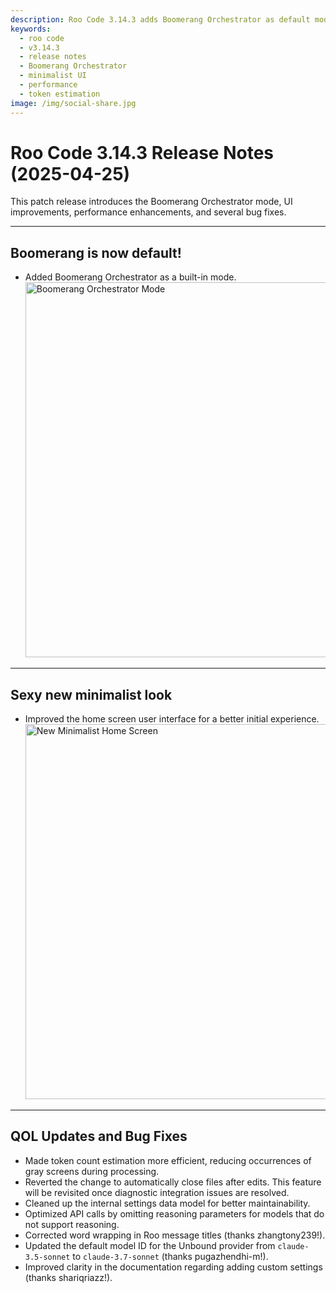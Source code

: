 ```yaml
---
description: Roo Code 3.14.3 adds Boomerang Orchestrator as default mode, features a new minimalist home screen, and improves token estimation.
keywords:
  - roo code
  - v3.14.3
  - release notes
  - Boomerang Orchestrator
  - minimalist UI
  - performance
  - token estimation
image: /img/social-share.jpg
---
```


# Roo Code 3.14.3 Release Notes (2025-04-25)

This patch release introduces the Boomerang Orchestrator mode, UI improvements, performance enhancements, and several bug fixes.

---

## Boomerang is now default!

*   Added Boomerang Orchestrator as a built-in mode.
    <img src="/img/v3.14.3/v3.14.3-1.png" alt="Boomerang Orchestrator Mode" width="600" />

---

## Sexy new minimalist look

*   Improved the home screen user interface for a better initial experience.
    <img src="/img/v3.14.3/v3.14.3.png" alt="New Minimalist Home Screen" width="600" />

---

## QOL Updates and Bug Fixes

*   Made token count estimation more efficient, reducing occurrences of gray screens during processing.
*   Reverted the change to automatically close files after edits. This feature will be revisited once diagnostic integration issues are resolved.
*   Cleaned up the internal settings data model for better maintainability.
*   Optimized API calls by omitting reasoning parameters for models that do not support reasoning.
*   Corrected word wrapping in Roo message titles (thanks zhangtony239!).
*   Updated the default model ID for the Unbound provider from `claude-3.5-sonnet` to `claude-3.7-sonnet` (thanks pugazhendhi-m!).
*   Improved clarity in the documentation regarding adding custom settings (thanks shariqriazz!).